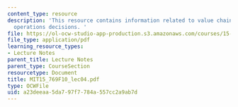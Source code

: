 ```yaml
---
content_type: resource
description: 'This resource contains information related to value chain dynamics and
  operations decisions. '
file: https://ol-ocw-studio-app-production.s3.amazonaws.com/courses/15-769-operations-strategy-fall-2010/a23deeaa5da797f7784a557cc2a9ab7d_MIT15_769F10_lec04.pdf
file_type: application/pdf
learning_resource_types:
- Lecture Notes
parent_title: Lecture Notes
parent_type: CourseSection
resourcetype: Document
title: MIT15_769F10_lec04.pdf
type: OCWFile
uid: a23deeaa-5da7-97f7-784a-557cc2a9ab7d
---
```

